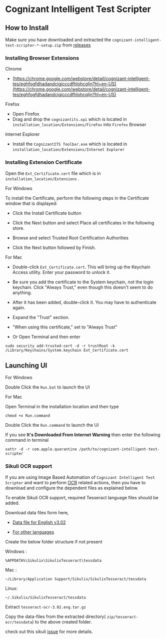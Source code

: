 # Cognizant Intelligent Test Scripter

## How to Install

Make sure you have downloaded and extracted the `cognizant-intelligent-test-scripter-*-setup.zip` from [releases](https://github.com/CognizantQAHub/Cognizant-Intelligent-Test-Scripter/releases/latest)


### Installing Browser Extensions

Chrome

 * [https://chrome.google.com/webstore/detail/cognizant-intelligent-tes/eghfogfdhadandcigjcccdfhlohcgljn?hl=en-US](https://chrome.google.com/webstore/detail/cognizant-intelligent-tes/eghfogfdhadandcigjcccdfhlohcgljn?hl=en-US)


Firefox

 * Open Firefox
 * Drag and drop the `cognizantits.xpi` which is located in `installation_location/Extensions/FireFox` into `Firefox` Browser
 
Internet Explorer

 * Install the `CognizantITS Toolbar.exe` which is located in `installation_location/Extensions/Internet Explorer`

### Installing Extension Certificate

Open the `Ext_Certificate.cert` file which is in `installation_location/Extensions` . 

For Windows

To install the Certificate, perform the following steps in the Certificate window that is displayed:
 * Click the Install Certificate button

 * Click the Next button and select Place all certificates in the following store.

 * Browse and select Trusted Root Certification Authorities

 * Click the Next button followed by Finish.

For Mac

 * Double-click `Ext_Certificate.cert`. This will bring up the Keychain Access utility. Enter your password to unlock it.

 * Be sure you add the certificate to the System keychain, not the login keychain. Click "Always Trust," even though this doesn't seem to do anything.

 * After it has been added, double-click it. You may have to authenticate again.

 * Expand the "Trust" section.

 * "When using this certificate," set to "Always Trust"

 * Or Open Terminal and then enter 

 ```
 sudo security add-trusted-cert -d -r trustRoot -k /Library/Keychains/System.keychain Ext_Certificate.cert
 ```

## Launching UI

For Windows

Double Click the `Run.bat` to launch the UI

For Mac

Open Terminal in the installation location and then type

`chmod +x Run.command`

Double Click the `Run.command` to launch the UI

If you see **It's Downloaded From Internet Warning** then enter the following command in terminal

`xattr -d -r com.apple.quarantine /path/to/cognizant-intelligent-test-scripter`

### Sikuli OCR support

If you are using Image Based Automation of `Cognizant Intelligent Test Scripter` and want to perform [OCR](https://en.wikipedia.org/wiki/Optical_character_recognition) related actions, then you have to download and configure the dependent files as explained below.

To enable Sikuli OCR support, required Tesseract language files should be added.

Download data files form here,
* [Data file for English v3.02](https://sourceforge.net/projects/tesseract-ocr-alt/files/tesseract-ocr-3.02.eng.tar.gz/download)

* [For other languages](https://github.com/tesseract-ocr/tesseract/wiki/Data-Files)


Create the below folder structure if not present

Windows :   
```
%APPDATA%\Sikulix\SikulixTesseract\tessdata
```

Mac :
```
~/Library/Application Support/Sikulix/SikulixTesseract/tessdata
```

Linux: 

```
~/.Sikulix/SikulixTesseract/tessdata
```

Extract `tesseract-ocr-3.02.eng.tar.gz`  

Copy the data-files from the extracted directory( `zip/tesseract-ocr/tessdata`) to the above created folder.

 check out this sikuli [issue](https://answers.launchpad.net/sikuli/+faq/27090) for more details.


